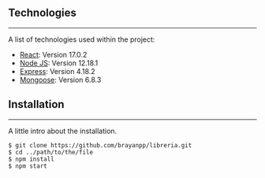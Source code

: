 ## Technologies
***
A list of technologies used within the project:
* [React](https://reactjs.org/): Version 17.0.2
* [Node JS](https://nodejs.org): Version 12.18.1
* [Express](https://expressjs): Version 4.18.2
* [Mongoose](https://mongoosejs.com/): Version 6.8.3

## Installation
***
A little intro about the installation. 
```
$ git clone https://github.com/brayanpp/libreria.git
$ cd ../path/to/the/file
$ npm install
$ npm start
```
